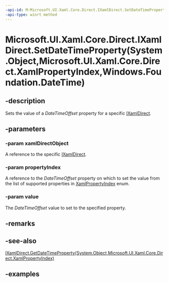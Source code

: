 ```yaml
---
-api-id: M:Microsoft.UI.Xaml.Core.Direct.IXamlDirect.SetDateTimeProperty(System.Object,Microsoft.UI.Xaml.Core.Direct.XamlPropertyIndex,Windows.Foundation.DateTime)
-api-type: winrt method
---
```


# Microsoft.UI.Xaml.Core.Direct.IXamlDirect.SetDateTimeProperty(System.Object,Microsoft.UI.Xaml.Core.Direct.XamlPropertyIndex,Windows.Foundation.DateTime)

<!--
public void SetDateTimeProperty (object xamlDirectObject, Microsoft.UI.Xaml.Core.Direct.XamlPropertyIndex propertyIndex, System.DateTimeOffset value);
-->

## -description

Sets the value of a *DateTimeOffset* property for a specific [IXamlDirect](ixamldirect.md).

## -parameters

### -param xamlDirectObject

A reference to the specific [IXamlDirect](ixamldirect.md).

### -param propertyIndex

A reference to the *DateTimeOffset* property on which to set the value from the list of supported properties in [XamlPropertyIndex](xamlpropertyindex.md) enum.

### -param value

The *DateTimeOffset* value to set to the specified property.

## -remarks

## -see-also

[IXamlDirect.GetDateTimeProperty(System.Object,Microsoft.UI.Xaml.Core.Direct.XamlPropertyIndex)](ixamldirect_getdatetimeproperty_1541989160.md)

## -examples
